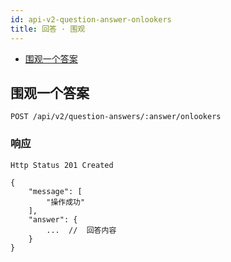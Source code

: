 ```yaml
---
id: api-v2-question-answer-onlookers
title: 回答 · 围观
---
```


- [围观一个答案](#围观一个答案)

## 围观一个答案

```
POST /api/v2/question-answers/:answer/onlookers
```

### 响应

```
Http Status 201 Created
```

```json5
{
    "message": [
        "操作成功"
    ],
    "answer": {
        ...  //  回答内容
    }
}
```
